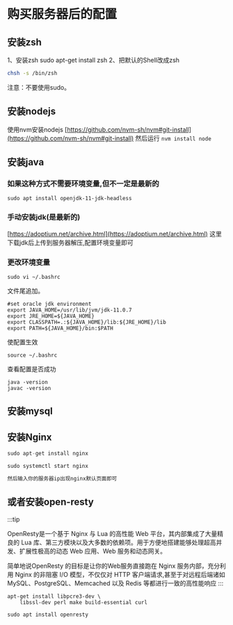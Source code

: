 # 购买服务器后的配置

## 安装zsh

1、安装zsh
sudo apt-get install zsh
2、把默认的Shell改成zsh

```bash
chsh -s /bin/zsh
```

注意：不要使用sudo。

## 安装nodejs

使用nvm安装nodejs
[https://github.com/nvm-sh/nvm#git-install](https://github.com/nvm-sh/nvm#git-install)
然后运行 `nvm install node`

## 安装java

### 如果这种方式不需要环境变量,但不一定是最新的

```shell
sudo apt install openjdk-11-jdk-headless 
```

### 手动安装jdk(是最新的)

[https://adoptium.net/archive.html](https://adoptium.net/archive.html)
这里下载jdk后上传到服务器解压,配置环境变量即可

### 更改环境变量

```shell
sudo vi ~/.bashrc
```

文件尾追加。

```shell
#set oracle jdk environment
export JAVA_HOME=/usr/lib/jvm/jdk-11.0.7
export JRE_HOME=${JAVA_HOME} 
export CLASSPATH=.:${JAVA_HOME}/lib:${JRE_HOME}/lib  
export PATH=${JAVA_HOME}/bin:$PATH
```

使配置生效

```shell
source ~/.bashrc
```

查看配置是否成功

```shell
java -version
javac -version
```

## 安装mysql

## 安装Nginx

```java
sudo apt-get install nginx

sudo systemctl start nginx

然后输入你的服务器ip出现nginx默认页面即可

```

## 或者安装open-resty

:::tip

OpenResty是一个基于 Nginx 与 Lua 的高性能 Web 平台，其内部集成了大量精良的 Lua 库、第三方模块以及大多数的依赖项。用于方便地搭建能够处理超高并发、扩展性极高的动态 Web 应用、Web 服务和动态网关。

简单地说OpenResty 的目标是让你的Web服务直接跑在 Nginx 服务内部，充分利用 Nginx 的非阻塞 I/O 模型，不仅仅对 HTTP 客户端请求,甚至于对远程后端诸如 MySQL、PostgreSQL、Memcached 以及 Redis 等都进行一致的高性能响应
:::

```shell
apt-get install libpcre3-dev \
    libssl-dev perl make build-essential curl

sudo apt install openresty
```
